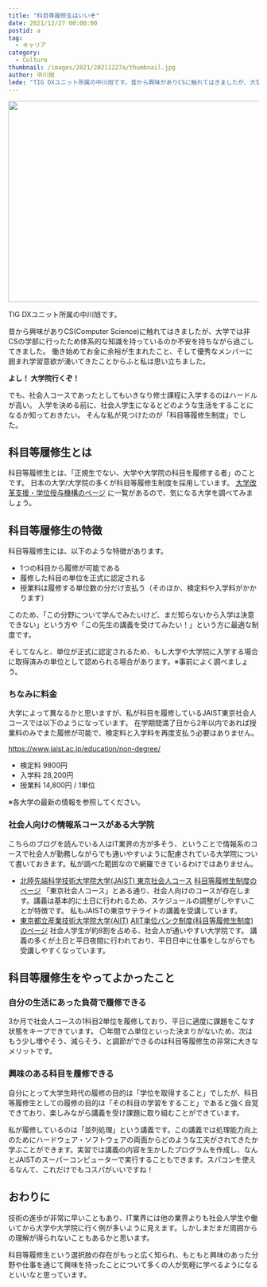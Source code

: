 ```yaml
---
title: "科目等履修生はいいぞ"
date: 2021/12/27 00:00:00
postid: a
tag:
  - キャリア
category:
  - Culture
thumbnail: /images/2021/20211227a/thumbnail.jpg
author: 中川旭
lede: "TIG DXユニット所属の中川旭です。昔から興味がありCSに触れてはきましたが、大学では非CSの学部に行ったため体系的な知識を持っているのか不安を持ちながら過ごしてきました。働き始めてお金に余裕が生まれたこと、そして優秀なメンバーに囲まれ学習意欲が湧いてきたことからふと私は思い立ちました。よし！大学院行くぞ！"
---
```

<img src="/images/2021/20211227a/education-g3f9d86844_640.jpg" alt="" width="640" height="404">

TIG DXユニット所属の中川旭です。

昔から興味がありCS(Computer Science)に触れてはきましたが、大学では非CSの学部に行ったため体系的な知識を持っているのか不安を持ちながら過ごしてきました。
働き始めてお金に余裕が生まれたこと、そして優秀なメンバーに囲まれ学習意欲が湧いてきたことからふと私は思い立ちました。

**よし！ 大学院行くぞ！**

でも、社会人コースであったとしてもいきなり修士課程に入学するのはハードルが高い。
入学を決める前に、社会人学生になるとどのような生活をすることになるか知っておきたい。
そんな私が見つけたのが「科目等履修生制度」でした。

## 科目等履修生とは

科目等履修生とは、「正規生でない、大学や大学院の科目を履修する者」のことです。
日本の大学/大学院の多くが科目等履修生制度を採用しています。
[大学改革支援・学位授与機構のページ](https://www.niad.ac.jp/n_gakui/application/kamokutou/) に一覧があるので、気になる大学を調べてみましょう。

## 科目等履修生の特徴

科目等履修生には、以下のような特徴があります。

- 1つの科目から履修が可能である
- 履修した科目の単位を正式に認定される
- 授業料は履修する単位数の分だけ支払う（そのほか、検定料や入学料がかかります）

このため、「この分野について学んでみたいけど、まだ知らないから入学は決意できない」という方や「この先生の講義を受けてみたい！」という方に最適な制度です。

そしてなんと、単位が正式に認定されるため、もし大学や大学院に入学する場合に取得済みの単位として認められる場合があります。※事前によく調べましょう。

### ちなみに料金

大学によって異なるかと思いますが、私が科目を履修しているJAIST東京社会人コースでは以下のようになっています。
在学期間満了日から2年以内であれば授業料のみでまた履修が可能で、検定料と入学料を再度支払う必要はありません。

https://www.jaist.ac.jp/education/non-degree/

- 検定料 9800円
- 入学料 28,200円
- 授業料 14,800円 / 1単位

※各大学の最新の情報を参照してください。

### 社会人向けの情報系コースがある大学院

こちらのブログを読んでいる人はIT業界の方が多そう、ということで情報系のコースで社会人が勤務しながらでも通いやすいように配慮されている大学院について書いておきます。私が調べた範囲なので網羅できているわけではありません。

- [北陸先端科学技術大学院大学(JAIST) 東京社会人コース](https://www.jaist.ac.jp/satellite/sate/)
[科目等履修生制度のページ](https://www.jaist.ac.jp/education/non-degree/)
「東京社会人コース」とある通り、社会人向けのコースが存在します。講義は基本的に土日に行われるため、スケジュールの調整がしやすいことが特徴です。
私もJAISTの東京サテライトの講義を受講しています。
- [東京都立産業技術大学院大学(AIIT)](https://aiit.ac.jp/)
[AIIT単位バンク制度(科目等履修生制度)のページ](https://aiit.ac.jp/admission/credited_student/)
社会人学生が約8割を占める、社会人が通いやすい大学院です。
講義の多くが土日と平日夜間に行われており、平日日中に仕事をしながらでも受講しやすくなっています。

## 科目等履修生をやってよかったこと

### 自分の生活にあった負荷で履修できる

3か月で社会人コースの1科目2単位を履修しており、平日に適度に課題をこなす状態をキープできています。
〇年間で△単位といった決まりがないため、次はもう少し増やそう、減らそう、と調節ができるのは科目等履修生の非常に大きなメリットです。

### 興味のある科目を履修できる

自分にとって大学生時代の履修の目的は「学位を取得すること」でしたが、科目等履修生としての履修の目的は「その科目の学習をすること」であると強く自覚できており、楽しみながら講義を受け課題に取り組むことができています。

私が履修しているのは「並列処理」という講義です。この講義では処理能力向上のためにハードウェア・ソフトウェアの両面からどのような工夫がされてきたか学ぶことができます。実習では講義の内容を生かしたプログラムを作成し、なんとJAISTのスーパーコンピューターで実行することもできます。スパコンを使えるなんて、これだけでもコスパがいいですね！

## おわりに

技術の進歩が非常に早いこともあり、IT業界には他の業界よりも社会人学生や働いてから大学や大学院に行く例が多いように見えます。しかしまだまだ周囲からの理解が得られないこともあるかと思います。

科目等履修生という選択肢の存在がもっと広く知られ、もともと興味のあった分野や仕事を通じて興味を持ったことについて多くの人が気軽に学べるようになるといいなと思っています。
